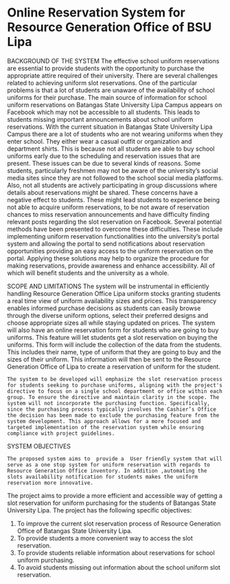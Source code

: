 # Online Reservation System for Resource Generation Office of BSU Lipa
BACKGROUND OF THE SYSTEM
The effective school uniform reservations are essential to provide students with the opportunity to purchase the appropriate attire required of their university. There are several challenges related to achieving uniform slot reservations.
     	One of the particular problems is that a lot of students are unaware of the availability of school uniforms for their purchase. The main source of information for school uniform reservations on Batangas State University Lipa Campus appears on Facebook which may not be accessible to all students. This leads to students missing important announcements about school uniform reservations.
     	With the current situation in Batangas State University Lipa Campus there are a lot of students who are not wearing uniforms when they enter school. They either wear a casual outfit or organization and department shirts. This is because not all students are able to buy school uniforms early due to the scheduling and reservation issues that are present.
     	These issues can be due to several kinds of reasons. Some students, particularly freshmen may not be aware of the university’s social media sites since they are not followed to the school social media platforms. Also, not all students are actively participating in group discussions where details about reservations might be shared. These concerns have a negative effect to students. These might lead students to experience being not able to acquire uniform reservations, to be not aware of reservation chances to miss reservation announcements and have difficulty finding relevant posts regarding the slot reservation on Facebook.
	Several potential methods have been presented to overcome these difficulties. These include implementing uniform reservation functionalities into the university’s portal system and allowing the portal to send notifications about reservation opportunities providing an easy access to the uniform reservation on the portal. Applying these solutions may help to organize the procedure for making reservations, provide awareness and enhance accessibility. All of which will benefit students and the university as a whole.

SCOPE AND LIMITATIONS
	The system will be instrumental in efficiently handling Resource Generation Office Lipa uniform stocks granting students a real time view of uniform availability sizes and prices. This transparency enables informed purchase decisions as students can easily browse through the diverse uniform options, select their preferred designs and choose appropriate sizes all while staying updated on prices.
      	The system will also have an online reservation form for students who are going to buy uniforms. This feature will let students get a slot reservation on buying the uniforms. This form will include the collection of the data from the students. This includes their name, type of uniform that they are going to buy and the sizes of their uniform. This information will then be sent to the Resource Generation Office of Lipa to create a reservation of uniform for the student.

	The system to be developed will emphasize the slot reservation process for students seeking to purchase uniforms, aligning with the project's directive to focus on a single school department or office within each group. To ensure the directive and maintain clarity in the scope. The system will not incorporate the purchasing function. Specifically, since the purchasing process typically involves the Cashier’s Office the decision has been made to exclude the purchasing feature from the system development. This approach allows for a more focused and targeted implementation of the reservation system while ensuring compliance with project guidelines.


SYSTEM OBJECTIVES
	
	The proposed system aims to  provide a  User friendly system that will serve as a one stop system for uniform reservation with regards to Resource Generation Office inventory. In addition ,automating the slots availability notification for students makes the uniform reservation more innovative.
 The  project aims to provide  a more efficient and accessible way of getting a slot reservation for uniform purchasing for the students of Batangas  State University Lipa.
      	The project has the following specific objectives:
1.    To improve the current slot reservation process of Resource Generation Office of Batangas State University Lipa.
2.    To provide students a more convenient way to access the slot reservation.
3.    To provide students reliable information about reservations for school uniform purchasing.
4.    To avoid students missing out information about the school uniform slot reservation.
